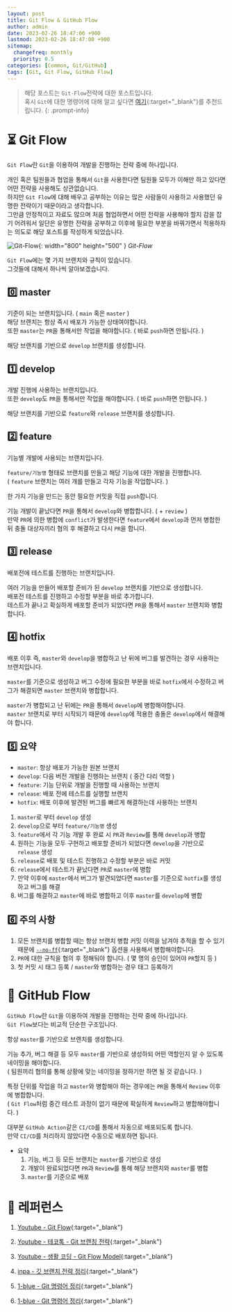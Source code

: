```yaml
---
layout: post
title: Git Flow & GitHub Flow
author: admin
date: 2023-02-26 18:47:00 +900
lastmod: 2023-02-26 18:47:00 +900
sitemap:
  changefreq: monthly
  priority: 0.5
categories: [Common, Git/GitHub]
tags: [Git, Git Flow, GitHub Flow]
---
```


> 해당 포스트는 `Git-Flow`전략에 대한 포스트입니다.<br />혹시 `Git`에 대한 명령어에 대해 알고 싶다면 [여기](/posts/Git-GitHub/){:target="_blank"}를 추천드립니다.
{: .prompt-info}

# ⏳ Git Flow
`Git Flow`란 `Git`을 이용하여 개발을 진행하는 전략 중에 하나입니다.<br />

개인 혹은 팀원들과 협업을 통해서 `Git`을 사용한다면 팀원들 모두가 이해만 하고 있다면 어떤 전략을 사용해도 상관없습니다.<br />
하지만 `Git Flow`에 대해 배우고 공부하는 이유는 많은 사람들이 사용하고 사용했던 유명한 전략이기 때문이라고 생각합니다.<br />
그만큼 안정적이고 자료도 많으며 처음 협업하면서 어떤 전략을 사용해야 할지 감을 잡기 어려워서 일단은 유명한 전략을 공부하고 이후에 필요한 부분을 바꿔가면서 적용하자는 의도로 해당 포스트를 작성하게 되었습니다.<br />

![Git-Flow](https://user-images.githubusercontent.com/63289318/221396296-a8064f7e-7ad4-4a89-893a-6e915f306461.png){: width="800" height="500" }
_Git-Flow_

`Git Flow`에는 몇 가지 브랜치와 규칙이 있습니다.<br />
그것들에 대해서 하나씩 알아보겠습니다.<br />

## 0️⃣ master
기준이 되는 브랜치입니다. ( `main` 혹은 `master` )<br />
해당 브랜치는 항상 즉시 배포가 가능한 상태여야합니다.<br />
또한 `master`는 `PR`을 통해서만 작업을 해야합니다. ( 바로 `push`하면 안됩니다. )<br />

해당 브랜치를 기반으로 `develop` 브랜치를 생성합니다.<br />

## 1️⃣ develop
개발 진행에 사용하는 브랜치입니다.<br />
또한 `develop`도 `PR`을 통해서만 작업을 해야합니다. ( 바로 `push`하면 안됩니다. )<br />

해당 브랜치를 기반으로 `feature`와 `release` 브랜치를 생성합니다.<br />

## 2️⃣ feature
기능별 개발에 사용되는 브랜치입니다.<br />

`feature/기능명` 형태로 브랜치를 만들고 해당 기능에 대한 개발을 진행합니다.<br />
( `feature` 브랜치는 여러 개를 만들고 각자 기능을 작업합니다. )<br />

한 가지 기능을 만드는 동안 필요한 커밋을 직접 `push`합니다.<br />

기능 개발이 끝났다면 `PR`을 통해서 `develop`와 병합합니다. ( + `review` )<br />
만약 `PR`에 의한 병합에 `conflict`가 발생한다면 `feature`에서 `develop`과 먼저 병합한 뒤 충돌 대상자끼리 협의 후 해결하고 다시 `PR`을 합니다.<br />

## 3️⃣ release
배포전에 테스트를 진행하는 브랜치입니다.<br />

여러 기능을 만들어 배포할 준비가 된 `develop` 브랜치를 기반으로 생성합니다.<br />
배포전 테스트를 진행하고 수정할 부분을 바로 추가합니다.<br />
테스트가 끝나고 확실하게 배포할 준비가 되었다면 `PR`을 통해서 `master` 브랜치와 병합합니다.<br />

## 4️⃣ hotfix
배포 이후 즉, `master`와 `develop`을 병합하고 난 뒤에 버그를 발견하는 경우 사용하는 브랜치입니다.<br />

`master`를 기준으로 생성하고 버그 수정에 필요한 부분을 바로 `hotfix`에서 수정하고 버그가 해결되면 `master` 브랜치와 병합합니다.<br />

`master`가 병합되고 난 뒤에는 `PR`을 통해서 `develop`에 병합해야합니다.<br />
`master` 브랜치로 부터 시작되기 때문에 `develop`에 적용한 충돌은 `develop`에서 해결해야 합니다.<br />

## 5️⃣ 요약
+ `master`: 항상 배포가 가능한 원본 브랜치
+ `develop`: 다음 버전 개발을 진행하는 브랜치 ( 중간 다리 역할 )
+ `feature`: 기능 단위로 개발을 진행할 때 사용하는 브랜치
+ `release`: 배포 전에 테스트를 실행할 브랜치
+ `hotfix`: 배포 이후에 발견된 버그를 빠르게 해결하는데 사용하는 브랜치

1. `master`로 부터 `develop` 생성
2. `develop`으로 부터 `feature/기능명` 생성
3. `feature`에서 각 기능 개발 후 완료 시 `PR`과 `Review`를 통해 `develop`과 병합
4. 원하는 기능을 모두 구현하고 배포할 준비가 되었다면 `develop`을 기반으로 `release` 생성
5. `release`로 배포 및 테스트 진행하고 수정할 부분은 바로 커밋
6. `release`에서 테스트가 끝났다면 `PR`로 `master`에 병합
7. 만약 이후에 `master`에서 버그가 발견되었다면 `master`를 기준으로 `hotfix`를 생성하고 버그를 해결
8. 버그를 해결하고 `master`에 바로 병합하고 이후 `master`를 `develop`에 병합

## 6️⃣ 주의 사항
1. 모든 브랜치를 병합할 때는 항상 브랜치 병합 커밋 이력을 남겨야 추적을 할 수 있기 때문에 [`--no-ff`](/posts/Git-GitHub/#1%EF%B8%8F⃣9%EF%B8%8F⃣-git-merge-branch-name){:target="_blank"} 옵션을 사용해서 병합해야합니다.<br />
2. `PR`에 대한 규칙을 협의 후 정해둬야 합니다. ( 몇 명의 승인이 있어야 `PR`할지 등 )
3. 첫 커밋 시 태그 등록 / `master`와 병합하는 경우 태그 등록하기

# 🫗 GitHub Flow
`GitHub Flow`란 `Git`을 이용하여 개발을 진행하는 전략 중에 하나입니다.<br />
`Git Flow`보다는 비교적 단순한 구조입니다.<br />

항상 `master`를 기반으로 브랜치를 생성합니다.<br />

기능 추가, 버그 해결 등 모두 `master`를 기반으로 생성하되 어떤 역할인지 알 수 있도록 네이밍을 해야합니다.<br />
( 팀원끼리 협의를 통해 상황에 맞는 네이밍을 정하기만 하면 될 것 같습니다. )<br />

특정 단위를 작업을 하고 `master`와 병합해야 하는 경우에는 `PR`을 통해서 `Review` 이후에 병합합니다.<br />
( `Git Flow`처럼 중간 테스트 과정이 없기 때문에 확실하게 `Review`하고 병합해야합니다. )<br />

대부분 `GitHub Action`같은 `CI/CD`를 통해서 자동으로 배포되도록 합니다.<br />
만약 `CI/CD`를 처리하지 않았다면 수동으로 배포하면 됩니다.<br />

+ 요약
  1. 기능, 버그 등 모든 브랜치는 `master`를 기반으로 생성
  2. 개발이 완료되었다면 `PR`과 `Review`를 통해 해당 브랜치와 `master`를 병합
  3. `master`를 기준으로 배포

# 📮 레퍼런스
1. [Youtube - Git Flow](https://www.youtube.com/watch?v=JHWrQWsiwQ8){:target="_blank"}
2. [Youtube - 테코톡 - Git 브랜칭 전략](https://www.youtube.com/watch?v=wtsr5keXUyE){:target="_blank"}
3. [Youtube - 생활 코딩 - Git Flow Model](https://www.youtube.com/watch?v=EzcF6RX8RrQ){:target="_blank"}
4. [inpa - 깃 브랜치 전략 정리](https://inpa.tistory.com/entry/GIT-%E2%9A%A1%EF%B8%8F-github-flow-git-flow-%F0%9F%93%88-%EB%B8%8C%EB%9E%9C%EC%B9%98-%EC%A0%84%EB%9E%B5){:target="_blank"}

1. [1-blue - Git 명령어 정리](/posts/Git-GitHub/){:target="_blank"}
1. [1-blue - Git 명령어 정리](/posts/Git-GitHub/){:target="_blank"}